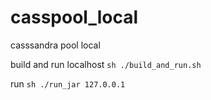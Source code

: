 casspool_local
==============

casssandra pool local

build and run localhost
`sh
./build_and_run.sh
`

run
`sh
./run_jar 127.0.0.1
`
